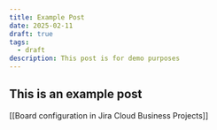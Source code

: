 ```yaml
---
title: Example Post
date: 2025-02-11
draft: true
tags:
  - draft
description: This post is for demo purposes
---
```


## This is an example post 

[[Board configuration in Jira Cloud Business Projects]]

